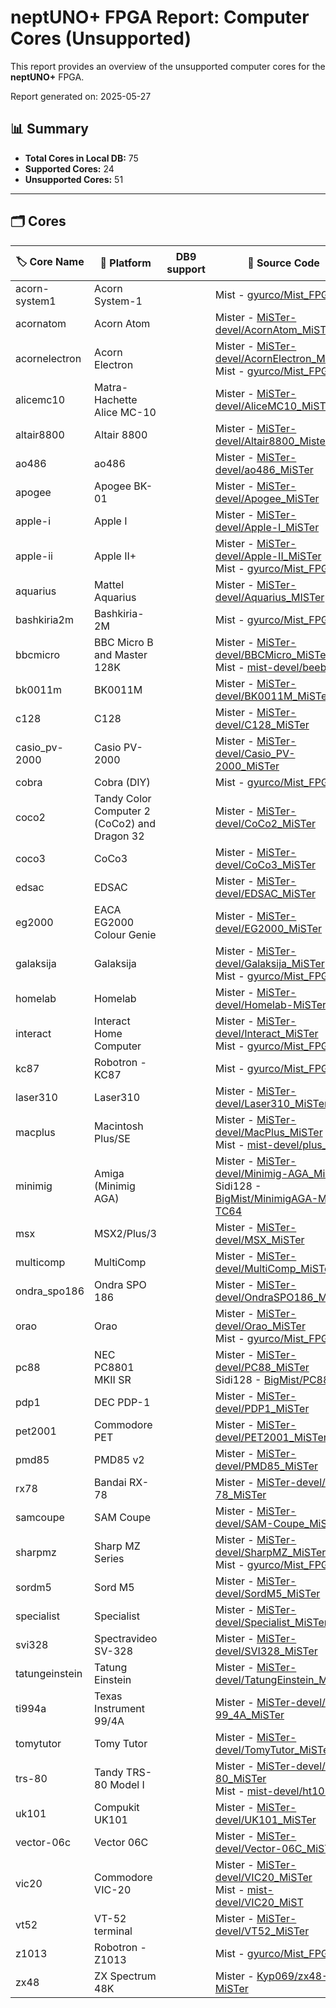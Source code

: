 # neptUNO+ FPGA Report: Computer Cores (Unsupported)

This report provides an overview of the unsupported computer cores for the **neptUNO+** FPGA.

Report generated on: 2025-05-27

## 📊 Summary

- **Total Cores in Local DB:** 75
- **Supported Cores:** 24
- **Unsupported Cores:** 51

---

## 🗂️ Cores

| 🏷️ **Core Name** | 📝 **Platform** | DB9 support | 🔗 **Source Code** | 🗂️ **Database** | 🗒️ **Notes** |
|-------------------|-----------------|-------------|--------------------|------------------|--------------|
| acorn-system1 | Acorn System-1 |  | Mist - [gyurco/Mist_FPGA](https://github.com/gyurco/Mist_FPGA/tree/master/Computer_MiST/Acorn%20-%20System1) | gyurco |  |
| acornatom | Acorn Atom |  | Mister - [MiSTer-devel/AcornAtom_MiSTer](https://github.com/MiSTer-devel/AcornAtom_MiSTer) | Official_Distribution_MiSTer |  |
| acornelectron | Acorn Electron |  | Mister - [MiSTer-devel/AcornElectron_MiSTer](https://github.com/MiSTer-devel/AcornElectron_MiSTer)<br>Mist - [gyurco/Mist_FPGA](https://github.com/gyurco/Mist_FPGA/tree/master/Computer_MiST/Acorn%20-%20Electron_MiST) | Official_Distribution_MiSTer |  |
| alicemc10 | Matra-Hachette Alice MC-10 |  | Mister - [MiSTer-devel/AliceMC10_MiSTer](https://github.com/MiSTer-devel/AliceMC10_MiSTer) | Official_Distribution_MiSTer |  |
| altair8800 | Altair 8800 |  | Mister - [MiSTer-devel/Altair8800_Mister](https://github.com/MiSTer-devel/Altair8800_Mister) | Official_Distribution_MiSTer |  |
| ao486 | ao486 |  | Mister - [MiSTer-devel/ao486_MiSTer](https://github.com/MiSTer-devel/ao486_MiSTer) | Official_Distribution_MiSTer |  |
| apogee | Apogee BK-01 |  | Mister - [MiSTer-devel/Apogee_MiSTer](https://github.com/MiSTer-devel/Apogee_MiSTer) | Official_Distribution_MiSTer |  |
| apple-i | Apple I |  | Mister - [MiSTer-devel/Apple-I_MiSTer](https://github.com/MiSTer-devel/Apple-I_MiSTer) | Official_Distribution_MiSTer |  |
| apple-ii | Apple II+ |  | Mister - [MiSTer-devel/Apple-II_MiSTer](https://github.com/MiSTer-devel/Apple-II_MiSTer)<br>Mist - [gyurco/Mist_FPGA](https://github.com/gyurco/Mist_FPGA/tree/master/Computer_MiST/Apple%20-%202_MiST) | Official_Distribution_MiSTer |  |
| aquarius | Mattel Aquarius |  | Mister - [MiSTer-devel/Aquarius_MISTer](https://github.com/MiSTer-devel/Aquarius_MISTer) | Official_Distribution_MiSTer |  |
| bashkiria2m | Bashkiria-2M |  | Mist - [gyurco/Mist_FPGA](https://github.com/gyurco/Mist_FPGA/tree/master/Computer_MiST/Bashkiria2M_MiST) |  |  |
| bbcmicro | BBC Micro B and Master 128K |  | Mister - [MiSTer-devel/BBCMicro_MiSTer](https://github.com/MiSTer-devel/BBCMicro_MiSTer)<br>Mist - [mist-devel/beeb](https://github.com/mist-devel/beeb) | Official_Distribution_MiSTer |  |
| bk0011m | BK0011M |  | Mister - [MiSTer-devel/BK0011M_MiSTer](https://github.com/MiSTer-devel/BK0011M_MiSTer) | Official_Distribution_MiSTer |  |
| c128 | C128 |  | Mister - [MiSTer-devel/C128_MiSTer](https://github.com/MiSTer-devel/C128_MiSTer) | Official_Distribution_MiSTer |  |
| casio_pv-2000 | Casio PV-2000 |  | Mister - [MiSTer-devel/Casio_PV-2000_MiSTer](https://github.com/MiSTer-devel/Casio_PV-2000_MiSTer) | Official_Distribution_MiSTer |  |
| cobra | Cobra (DIY) |  | Mist - [gyurco/Mist_FPGA](https://github.com/gyurco/Mist_FPGA/tree/master/Computer_MiST/ITCI%20-%20Cobra_MiST) | BigMist |  |
| coco2 | Tandy Color Computer 2 (CoCo2) and Dragon 32 |  | Mister - [MiSTer-devel/CoCo2_MiSTer](https://github.com/MiSTer-devel/CoCo2_MiSTer) | Official_Distribution_MiSTer |  |
| coco3 | CoCo3 |  | Mister - [MiSTer-devel/CoCo3_MiSTer](https://github.com/MiSTer-devel/CoCo3_MiSTer) | Official_Distribution_MiSTer |  |
| edsac | EDSAC |  | Mister - [MiSTer-devel/EDSAC_MiSTer](https://github.com/MiSTer-devel/EDSAC_MiSTer) | Official_Distribution_MiSTer |  |
| eg2000 | EACA EG2000 Colour Genie |  | Mister - [MiSTer-devel/EG2000_MiSTer](https://github.com/MiSTer-devel/EG2000_MiSTer) | Official_Distribution_MiSTer |  |
| galaksija | Galaksija |  | Mister - [MiSTer-devel/Galaksija_MiSTer](https://github.com/MiSTer-devel/Galaksija_MiSTer)<br>Mist - [gyurco/Mist_FPGA](https://github.com/gyurco/Mist_FPGA/tree/master/Computer_MiST/Galaksija_MiST) | Official_Distribution_MiSTer |  |
| homelab | Homelab |  | Mister - [MiSTer-devel/Homelab-MiSTer](https://github.com/MiSTer-devel/Homelab-MiSTer) | Official_Distribution_MiSTer |  |
| interact | Interact Home Computer |  | Mister - [MiSTer-devel/Interact_MiSTer](https://github.com/MiSTer-devel/Interact_MiSTer)<br>Mist - [gyurco/Mist_FPGA](https://github.com/gyurco/Mist_FPGA/tree/master/Computer_MiST/Interact_MiST) | Official_Distribution_MiSTer |  |
| kc87 | Robotron - KC87 |  | Mist - [gyurco/Mist_FPGA](https://github.com/gyurco/Mist_FPGA/tree/master/Computer_MiST/Robotron%20-%20KC87_MiST) | gyurco |  |
| laser310 | Laser310 |  | Mister - [MiSTer-devel/Laser310_MiSTer](https://github.com/MiSTer-devel/Laser310_MiSTer) | Official_Distribution_MiSTer |  |
| macplus | Macintosh Plus/SE |  | Mister - [MiSTer-devel/MacPlus_MiSTer](https://github.com/MiSTer-devel/MacPlus_MiSTer)<br>Mist - [mist-devel/plus_too](https://github.com/mist-devel/plus_too) | Official_Distribution_MiSTer |  |
| minimig | Amiga (Minimig AGA) |  | Mister - [MiSTer-devel/Minimig-AGA_MiSTer](https://github.com/MiSTer-devel/Minimig-AGA_MiSTer)<br>Sidi128 - [BigMist/MinimigAGA-MiST-TC64](https://github.com/BigMist/MinimigAGA-MiST-TC64/tree/master) | Official_Distribution_MiSTer |  |
| msx | MSX2/Plus/3 |  | Mister - [MiSTer-devel/MSX_MiSTer](https://github.com/MiSTer-devel/MSX_MiSTer) | Official_Distribution_MiSTer |  |
| multicomp | MultiComp |  | Mister - [MiSTer-devel/MultiComp_MiSTer](https://github.com/MiSTer-devel/MultiComp_MiSTer) | Official_Distribution_MiSTer |  |
| ondra_spo186 | Ondra SPO 186 |  | Mister - [MiSTer-devel/OndraSPO186_MiSTer](https://github.com/MiSTer-devel/OndraSPO186_MiSTer) | Official_Distribution_MiSTer |  |
| orao | Orao |  | Mister - [MiSTer-devel/Orao_MiSTer](https://github.com/MiSTer-devel/Orao_MiSTer)<br>Mist - [gyurco/Mist_FPGA](https://github.com/gyurco/Mist_FPGA/tree/master/Computer_MiST/ORAO_MiST) | Official_Distribution_MiSTer |  |
| pc88 | NEC PC8801 MKII SR |  | Mister - [MiSTer-devel/PC88_MiSTer](https://github.com/MiSTer-devel/PC88_MiSTer)<br>Sidi128 - [BigMist/PC88](https://github.com/BigMist/PC88) | Official_Distribution_MiSTer |  |
| pdp1 | DEC PDP-1 |  | Mister - [MiSTer-devel/PDP1_MiSTer](https://github.com/MiSTer-devel/PDP1_MiSTer) | Official_Distribution_MiSTer |  |
| pet2001 | Commodore PET |  | Mister - [MiSTer-devel/PET2001_MiSTer](https://github.com/MiSTer-devel/PET2001_MiSTer) | Official_Distribution_MiSTer |  |
| pmd85 | PMD85 v2 |  | Mister - [MiSTer-devel/PMD85_MiSTer](https://github.com/MiSTer-devel/PMD85_MiSTer) | Official_Distribution_MiSTer |  |
| rx78 | Bandai RX-78 |  | Mister - [MiSTer-devel/RX-78_MiSTer](https://github.com/MiSTer-devel/RX-78_MiSTer) | Official_Distribution_MiSTer |  |
| samcoupe | SAM Coupe |  | Mister - [MiSTer-devel/SAM-Coupe_MiSTer](https://github.com/MiSTer-devel/SAM-Coupe_MiSTer) | Official_Distribution_MiSTer |  |
| sharpmz | Sharp MZ Series |  | Mister - [MiSTer-devel/SharpMZ_MiSTer](https://github.com/MiSTer-devel/SharpMZ_MiSTer)<br>Mist - [gyurco/Mist_FPGA](https://github.com/gyurco/Mist_FPGA/tree/master/Computer_MiST/Sharp%20-%20MZ-80_MiST) | Official_Distribution_MiSTer |  |
| sordm5 | Sord M5 |  | Mister - [MiSTer-devel/SordM5_MiSTer](https://github.com/MiSTer-devel/SordM5_MiSTer) | Official_Distribution_MiSTer |  |
| specialist | Specialist |  | Mister - [MiSTer-devel/Specialist_MiSTer](https://github.com/MiSTer-devel/Specialist_MiSTer) | Official_Distribution_MiSTer |  |
| svi328 | Spectravideo SV-328 |  | Mister - [MiSTer-devel/SVI328_MiSTer](https://github.com/MiSTer-devel/SVI328_MiSTer) | Official_Distribution_MiSTer |  |
| tatungeinstein | Tatung Einstein |  | Mister - [MiSTer-devel/TatungEinstein_MiSTer](https://github.com/MiSTer-devel/TatungEinstein_MiSTer) | Official_Distribution_MiSTer |  |
| ti994a | Texas Instrument 99/4A |  | Mister - [MiSTer-devel/TI-99_4A_MiSTer](https://github.com/MiSTer-devel/TI-99_4A_MiSTer) | Official_Distribution_MiSTer |  |
| tomytutor | Tomy Tutor |  | Mister - [MiSTer-devel/TomyTutor_MiSTer](https://github.com/MiSTer-devel/TomyTutor_MiSTer) | Official_Distribution_MiSTer |  |
| trs-80 | Tandy TRS-80 Model I |  | Mister - [MiSTer-devel/TRS-80_MiSTer](https://github.com/MiSTer-devel/TRS-80_MiSTer)<br>Mist - [mist-devel/ht1080z](https://github.com/mist-devel/ht1080z) | Official_Distribution_MiSTer |  |
| uk101 | Compukit UK101 |  | Mister - [MiSTer-devel/UK101_MiSTer](https://github.com/MiSTer-devel/UK101_MiSTer) | Official_Distribution_MiSTer |  |
| vector-06c | Vector 06C |  | Mister - [MiSTer-devel/Vector-06C_MiSTer](https://github.com/MiSTer-devel/Vector-06C_MiSTer) | Official_Distribution_MiSTer |  |
| vic20 | Commodore VIC-20 |  | Mister - [MiSTer-devel/VIC20_MiSTer](https://github.com/MiSTer-devel/VIC20_MiSTer)<br>Mist - [mist-devel/VIC20_MiST](https://github.com/mist-devel/VIC20_MiST) | Official_Distribution_MiSTer |  |
| vt52 | VT-52 terminal |  | Mister - [MiSTer-devel/VT52_MiSTer](https://github.com/MiSTer-devel/VT52_MiSTer) | Official_Distribution_MiSTer |  |
| z1013 | Robotron - Z1013 |  | Mist - [gyurco/Mist_FPGA](https://github.com/gyurco/Mist_FPGA/tree/master/Computer_MiST/Robotron%20-%20Z1013_MiST) | gyurco |  |
| zx48 | ZX Spectrum 48K |  | Mister - [Kyp069/zx48-MiSTer](https://github.com/Kyp069/zx48-MiSTer) | Unofficial_Distribution_MiSTer |  |